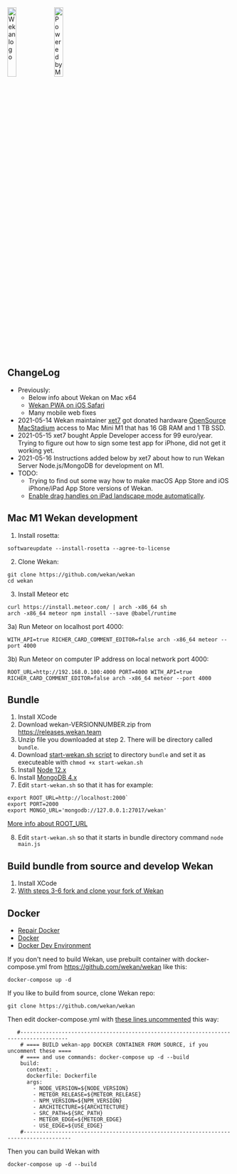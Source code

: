 <img src="https://wekan.github.io/wekan-logo.svg" width="20%" alt="Wekan logo" />

<img src="https://wekan.github.io/MacStadium-developerlogo.png" width="20%" alt="Powered by MacStadium" />

## ChangeLog
- Previously:
  - Below info about Wekan on Mac x64
  - [Wekan PWA on iOS Safari](https://github.com/wekan/wekan/wiki/PWA)
  - Many mobile web fixes
- 2021-05-14 Wekan maintainer [xet7](https://github.com/xet7) got donated hardware [OpenSource MacStadium](https://www.macstadium.com/opensource) access to Mac Mini M1 that has 16 GB RAM and 1 TB SSD.
- 2021-05-15 xet7 bought Apple Developer access for 99 euro/year. Trying to figure out how to sign some test app for iPhone, did not get it working yet.
- 2021-05-16 Instructions added below by xet7 about how to run Wekan Server Node.js/MongoDB for development on M1.
- TODO:
  - Trying to find out some way how to make macOS App Store and iOS iPhone/iPad App Store versions of Wekan.
  - [Enable drag handles on iPad landscape mode automatically](https://github.com/wekan/wekan/issues/3755).


## Mac M1 Wekan development

1) Install rosetta:
```
softwareupdate --install-rosetta --agree-to-license
```
2) Clone Wekan:
```
git clone https://github.com/wekan/wekan
cd wekan
```
3) Install Meteor etc
```
curl https://install.meteor.com/ | arch -x86_64 sh
arch -x86_64 meteor npm install --save @babel/runtime
```
3a) Run Meteor on localhost port 4000:
```
WITH_API=true RICHER_CARD_COMMENT_EDITOR=false arch -x86_64 meteor --port 4000
```
3b) Run Meteor on computer IP address on local network port 4000:
```
ROOT_URL=http://192.168.0.100:4000 PORT=4000 WITH_API=true RICHER_CARD_COMMENT_EDITOR=false arch -x86_64 meteor --port 4000
```

## Bundle

1. Install XCode
2. Download wekan-VERSIONNUMBER.zip from https://releases.wekan.team
3. Unzip file you downloaded at step 2. There will be directory called `bundle`.
4. Download [start-wekan.sh script](https://raw.githubusercontent.com/wekan/wekan/master/start-wekan.sh) to directory `bundle` and set it as executeable with `chmod +x start-wekan.sh`
5. Install [Node 12.x](https://nodejs.org/en/)
6. Install [MongoDB 4.x](https://docs.mongodb.com/manual/tutorial/install-mongodb-on-os-x/)
7. Edit `start-wekan.sh` so that it has for example:
```
export ROOT_URL=http://localhost:2000`
export PORT=2000
export MONGO_URL='mongodb://127.0.0.1:27017/wekan'
```
[More info about ROOT_URL](https://github.com/wekan/wekan/wiki/Settings)

8. Edit `start-wekan.sh` so that it starts in bundle directory command `node main.js`

## Build bundle from source and develop Wekan

1. Install XCode
2. [With steps 3-6 fork and clone your fork of Wekan](https://github.com/wekan/wekan-maintainer/wiki/Developing-Wekan-for-Sandstorm#3-fork-wekan-and-clone-your-fork)

## Docker

- [Repair Docker](https://github.com/wekan/wekan/wiki/Repair-Docker)
- [Docker](https://github.com/wekan/wekan/wiki/Docker)
- [Docker Dev Environment](https://github.com/wekan/wekan-dev)

If you don't need to build Wekan, use prebuilt container with docker-compose.yml from https://github.com/wekan/wekan like this:
```
docker-compose up -d
```

If you like to build from source, clone Wekan repo:
```
git clone https://github.com/wekan/wekan
```
Then edit docker-compose.yml with [these lines uncommented](https://github.com/wekan/wekan/blob/master/docker-compose.yml#L132-L142) this way:
```
   #-------------------------------------------------------------------------------------
    # ==== BUILD wekan-app DOCKER CONTAINER FROM SOURCE, if you uncomment these ====
    # ==== and use commands: docker-compose up -d --build
    build:
      context: .
      dockerfile: Dockerfile
      args:
        - NODE_VERSION=${NODE_VERSION}
        - METEOR_RELEASE=${METEOR_RELEASE}
        - NPM_VERSION=${NPM_VERSION}
        - ARCHITECTURE=${ARCHITECTURE}
        - SRC_PATH=${SRC_PATH}
        - METEOR_EDGE=${METEOR_EDGE}
        - USE_EDGE=${USE_EDGE}
    #-------------------------------------------------------------------------------------
```
Then you can build Wekan with 
```
docker-compose up -d --build
```
